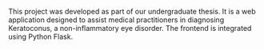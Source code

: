 This project was developed as part of our undergraduate thesis. It is a web application designed to assist medical practitioners in diagnosing Keratoconus, a non-inflammatory eye disorder. The frontend is integrated using Python Flask.
